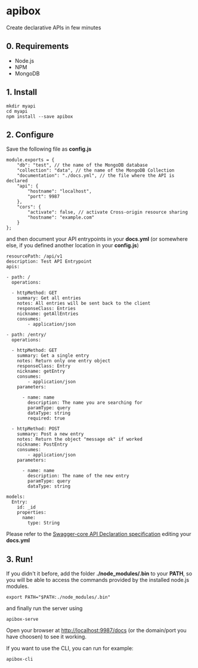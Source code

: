 apibox
======

Create declarative APIs in few minutes

## 0. Requirements
- Node.js
- NPM
- MongoDB

## 1. Install

	mkdir myapi
	cd myapi
	npm install --save apibox

## 2. Configure

Save the following file as **config.js**

	module.exports = {
	    "db": "test", // the name of the MongoDB database
	    "collection": "data", // the name of the MongoDB Collection
	    "documentation": "./docs.yml", // the file where the API is declared
	    "api": {
	        "hostname": "localhost",
	        "port": 9987
	    },
	    "cors": {
	        "activate": false, // activate Cross-origin resource sharing
	        "hostname": "example.com"   
	    }
	};

and then document your API entrypoints in your **docs.yml** (or somewhere else, if you defined another location in your **config.js**)

	resourcePath: /api/v1
	description: Test API Entrypoint
	apis:

	- path: /
	  operations:

	  - httpMethod: GET
	    summary: Get all entries
	    notes: All entries will be sent back to the client
	    responseClass: Entries
	    nickname: getAllEntries
	    consumes: 
	        - application/json

	- path: /entry/
	  operations:

	  - httpMethod: GET
	    summary: Get a single entry
	    notes: Return only one entry object
	    responseClass: Entry
	    nickname: getEntry
	    consumes: 
	        - application/json
	    parameters:

	      - name: name
	        description: The name you are searching for
	        paramType: query
	        dataType: string
	        required: true

	  - httpMethod: POST
	    summary: Post a new entry
	    notes: Return the object "message ok" if worked
	    nickname: PostEntry
	    consumes: 
	        - application/json
	    parameters:

	      - name: name
	        description: The name of the new entry
	        paramType: query
	        dataType: string

	models:
	  Entry:
	    id: _id
	    properties:
	      name:
	        type: String

Please refer to the [Swagger-core API Declaration specification](https://github.com/wordnik/swagger-core/wiki) editing your **docs.yml**

## 3. Run!
If you didn't it before, add the folder **./node_modules/.bin** to your **PATH**, so you will be able to access the commands provided by the installed node.js modules.

	export PATH="$PATH:./node_modules/.bin"

and finally run the server using

	apibox-serve

Open your browser at [http://localhost:9987/docs](http://localhost:9987/docs) (or the domain/port you have choosen) to see it working.

If you want to use the CLI, you can run for example:

	apibox-cli
